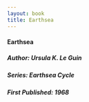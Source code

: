 ```yaml
---
layout: book
title: Earthsea
---
```

#### Earthsea
##### Author: Ursula K. Le Guin
##### Series: Earthsea Cycle
##### First Published: 1968
